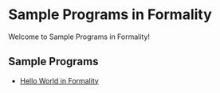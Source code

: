 # Sample Programs in Formality

Welcome to Sample Programs in Formality!

## Sample Programs

- [Hello World in Formality][1]

[1]: https://github.com/TheRenegadeCoder/sample-programs/issues/702

